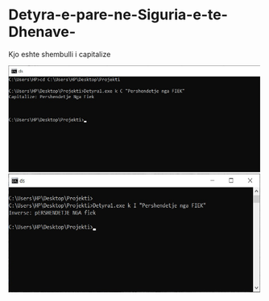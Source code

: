 # Detyra-e-pare-ne-Siguria-e-te-Dhenave-


Kjo eshte shembulli i capitalize




<img src ="Images/Capitalize.jpg" width="500">          
<img src= "Images/Inverse.jpg" width="500">
